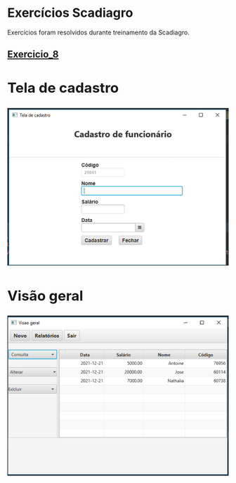 <html>

<head>
<h1>Exercícios Scadiagro</h1>
</head>

<body>
Exercícios foram resolvidos durante treinamento da Scadiagro.

<h2>
<a href="https://github.com/LoveneykensPhilogene/exercicios-Scadiagro/tree/master/src/exercicio_08">Exercicio_8</a>
<h2>
<div>
<h2>Tela de cadastro</h2>
<img src="assets/cadastro.jpeg" alt="">
</div>

<div>
<h2>Visão geral</h2>
<img src="assets/visao-geral.jpeg" alt="">
</div>
</body>

</html>